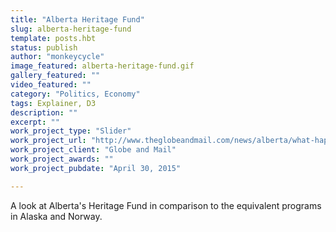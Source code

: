 ```yaml
---
title: "Alberta Heritage Fund"
slug: alberta-heritage-fund
template: posts.hbt
status: publish
author: "monkeycycle"
image_featured: alberta-heritage-fund.gif
gallery_featured: ""
video_featured: ""
category: "Politics, Economy"
tags: Explainer, D3
description: ""
excerpt: ""
work_project_type: "Slider"
work_project_url: "http://www.theglobeandmail.com/news/alberta/what-happened-to-albertas-cash-stash/article24191018/"
work_project_client: "Globe and Mail"
work_project_awards: ""
work_project_pubdate: "April 30, 2015"

---
```



A look at Alberta's Heritage Fund in comparison to the equivalent programs in Alaska and Norway.
